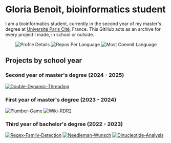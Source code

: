 # Gloria Benoit, bioinformatics student

I am a bioinformatics student, currently in the second year of my master's degree at [Université Paris Cité](https://u-paris.fr/en/), France. This GitHub acts as an archive for every project I made, in school or outside.

<p align="center">
  <img src="http://github-profile-summary-cards.vercel.app/api/cards/profile-details?username=gloriabenoit&theme=moltack" alt="Profile Details">
  <img src="http://github-profile-summary-cards.vercel.app/api/cards/repos-per-language?username=gloriabenoit&theme=moltack" alt="Repos Per Language">
  <img src="http://github-profile-summary-cards.vercel.app/api/cards/most-commit-language?username=gloriabenoit&theme=moltack" alt="Most Commit Language">
</p>

## Projects by school year

### Second year of master's degree (2024 - 2025)

[![Double-Dynamic-Threading](https://github-readme-stats.vercel.app/api/pin/?username=gloriabenoit&repo=Double-Dynamic-Threading)](https://github.com/gloriabenoit/Double-Dynamic-Threading)

### First year of master's degree (2023 - 2024)

[![Plumber-Game](https://github-readme-stats.vercel.app/api/pin/?username=gloriabenoit&repo=Plumber-Game)](https://github.com/gloriabenoit/Plumber-Game)
[![Wiki-RDR2](https://github-readme-stats.vercel.app/api/pin/?username=gloriabenoit&repo=Wiki-RDR2)](https://github.com/gloriabenoit/Wiki-RDR2)

### Third year of bachelor's degree (2022 - 2023)

[![Regex-Family-Detection](https://github-readme-stats.vercel.app/api/pin/?username=gloriabenoit&repo=Regex-Family-Detection)](https://github.com/gloriabenoit/Regex-Family-Detection)
[![Needleman-Wunsch](https://github-readme-stats.vercel.app/api/pin/?username=gloriabenoit&repo=Needleman-Wunsch)](https://github.com/gloriabenoit/Needleman-Wunsch)
[![Dinucleotide-Analysis](https://github-readme-stats.vercel.app/api/pin/?username=gloriabenoit&repo=Dinucleotide-Analysis)](https://github.com/gloriabenoit/Dinucleotide-Analysis)
